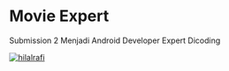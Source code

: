 # Movie Expert
Submission 2 Menjadi Android Developer Expert Dicoding

[![hilalrafi](https://circleci.com/gh/hilalrafi/MovieExpert.svg?style=svg)](https://circleci.com/gh/hilalrafi/MovieExpert)

